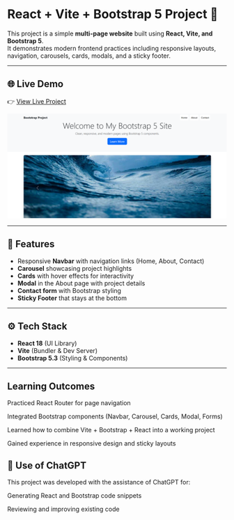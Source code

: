 # React + Vite + Bootstrap 5 Project 🚀

This project is a simple **multi-page website** built using **React, Vite, and Bootstrap 5**.  
It demonstrates modern frontend practices including responsive layouts, navigation, carousels, cards, modals, and a sticky footer.

---

## 🌐 Live Demo
👉 [View Live Project](https://bootstrap763.netlify.app/)  

![Project Screenshot](./screenshot.png)

---

## 📌 Features
- Responsive **Navbar** with navigation links (Home, About, Contact)
- **Carousel** showcasing project highlights
- **Cards** with hover effects for interactivity
- **Modal** in the About page with project details
- **Contact form** with Bootstrap styling
- **Sticky Footer** that stays at the bottom

---

## ⚙️ Tech Stack
- **React 18** (UI Library)
- **Vite** (Bundler & Dev Server)
- **Bootstrap 5.3** (Styling & Components)

---
## Learning Outcomes

Practiced React Router for page navigation

Integrated Bootstrap components (Navbar, Carousel, Cards, Modal, Forms)

Learned how to combine Vite + Bootstrap + React into a working project

Gained experience in responsive design and sticky layouts

## 🤖 Use of ChatGPT

This project was developed with the assistance of ChatGPT for:

Generating React and Bootstrap code snippets

Reviewing and improving existing code
